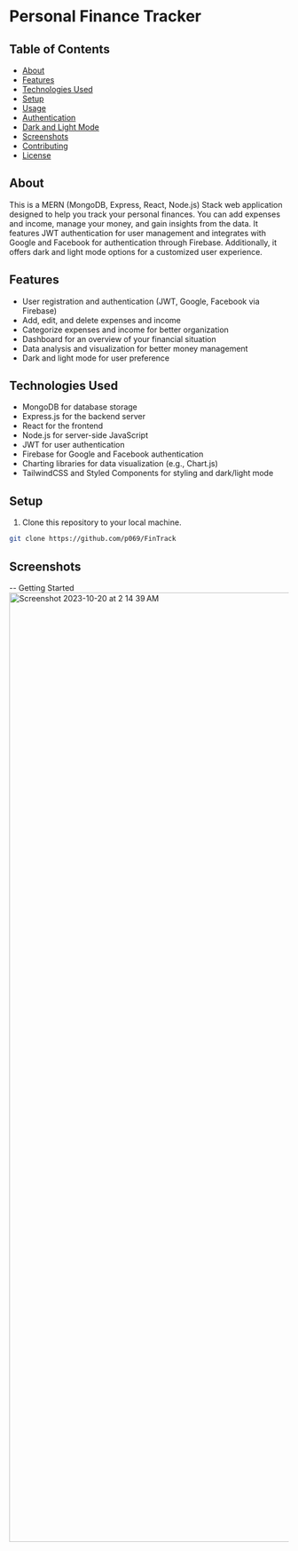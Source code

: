# Personal Finance Tracker

## Table of Contents
- [About](#about)
- [Features](#features)
- [Technologies Used](#technologies-used)
- [Setup](#setup)
- [Usage](#usage)
- [Authentication](#authentication)
- [Dark and Light Mode](#dark-and-light-mode)
- [Screenshots](#screenshots)
- [Contributing](#contributing)
- [License](#license)

## About

This is a MERN (MongoDB, Express, React, Node.js) Stack web application designed to help you track your personal finances. You can add expenses and income, manage your money, and gain insights from the data. It features JWT authentication for user management and integrates with Google and Facebook for authentication through Firebase. Additionally, it offers dark and light mode options for a customized user experience.

## Features

- User registration and authentication (JWT, Google, Facebook via Firebase)
- Add, edit, and delete expenses and income
- Categorize expenses and income for better organization
- Dashboard for an overview of your financial situation
- Data analysis and visualization for better money management
- Dark and light mode for user preference

## Technologies Used

- MongoDB for database storage
- Express.js for the backend server
- React for the frontend
- Node.js for server-side JavaScript
- JWT for user authentication
- Firebase for Google and Facebook authentication
- Charting libraries for data visualization (e.g., Chart.js)
- TailwindCSS and Styled Components for styling and dark/light mode

## Setup

1. Clone this repository to your local machine.

```bash
git clone https://github.com/p069/FinTrack
```

## Screenshots

-- Getting Started
<img width="1710" alt="Screenshot 2023-10-20 at 2 14 39 AM" src="https://github.com/PramithaMJ/Personal_Financial_Tracker_Web_App/assets/123730262/d6ba0b27-ebb6-4ae7-af31-4211d479cc5f">


